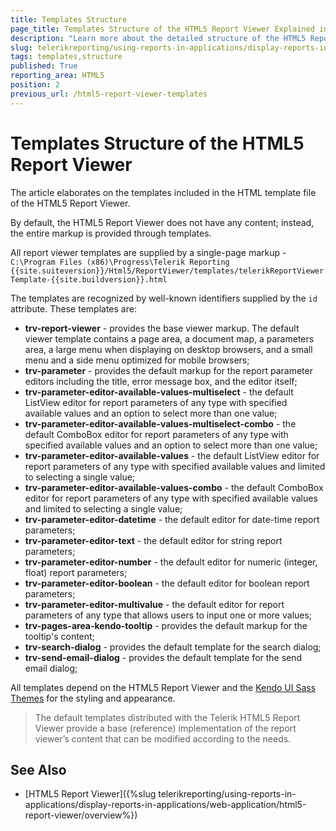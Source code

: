 ```yaml
---
title: Templates Structure
page_title: Templates Structure of the HTML5 Report Viewer Explained in details
description: "Learn more about the detailed structure of the HTML5 Report Viewer Templates in Telerik Reporting which is the basic template file."
slug: telerikreporting/using-reports-in-applications/display-reports-in-applications/web-application/html5-report-viewer/customizing/styling-and-appearance/templates-structure
tags: templates,structure
published: True
reporting_area: HTML5
position: 2
previous_url: /html5-report-viewer-templates
---
```


# Templates Structure of the HTML5 Report Viewer

The article elaborates on the templates included in the HTML template file of the HTML5 Report Viewer.

By default, the HTML5 Report Viewer does not have any content; instead, the entire markup is provided through templates.

All report viewer templates are supplied by a single-page markup - `C:\Program Files (x86)\Progress\Telerik Reporting {{site.suiteversion}}/Html5/ReportViewer/templates/telerikReportViewerTemplate-{{site.buildversion}}.html`

The templates are recognized by well-known identifiers supplied by the `id` attribute. These templates are:

* __trv-report-viewer__ - provides the base viewer markup. The default viewer template contains a page area, a document map, a parameters area, a large menu when displaying on desktop browsers, and a small menu and a side menu optimized for mobile browsers;
* __trv-parameter__ - provides the default markup for the report parameter editors including the title, error message box, and the editor itself;
* __trv-parameter-editor-available-values-multiselect__ - the default ListView editor for report parameters of any type with specified available values and an option to select more than one value;
* __trv-parameter-editor-available-values-multiselect-combo__ - the default ComboBox editor for report parameters of any type with specified available values and an option to select more than one value;
* __trv-parameter-editor-available-values__ - the default ListView editor for report parameters of any type with specified available values and limited to selecting a single value;
* __trv-parameter-editor-available-values-combo__ - the default ComboBox editor for report parameters of any type with specified available values and limited to selecting a single value;
* __trv-parameter-editor-datetime__ - the default editor for date-time report parameters;
* __trv-parameter-editor-text__ - the default editor for string report parameters;
* __trv-parameter-editor-number__ - the default editor for numeric (integer, float) report parameters;
* __trv-parameter-editor-boolean__ - the default editor for boolean report parameters;
* __trv-parameter-editor-multivalue__ - the default editor for report parameters of any type that allows users to input one or more values;
* __trv-pages-area-kendo-tooltip__ - provides the default markup for the tooltip's content;
* __trv-search-dialog__ - provides the default template for the search dialog;
* __trv-send-email-dialog__ - provides the default template for the send email dialog;

All templates depend on the HTML5 Report Viewer and the [Kendo UI Sass Themes](https://docs.telerik.com/kendo-ui/styles-and-layout/sass-themes/overview) for the styling and appearance.

> The default templates distributed with the Telerik HTML5 Report Viewer provide a base (reference) implementation of the report viewer’s content that can be modified according to the needs.

## See Also

* [HTML5 Report Viewer]({%slug telerikreporting/using-reports-in-applications/display-reports-in-applications/web-application/html5-report-viewer/overview%})
